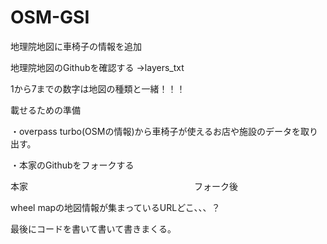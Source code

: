# OSM-GSI


地理院地図に車椅子の情報を追加


地理院地図のGithubを確認する
→layers_txt



1から7までの数字は地図の種類と一緒！！！





載せるための準備

・overpass turbo(OSMの情報)から車椅子が使えるお店や施設のデータを取り出す。

・本家のGithubをフォークする

本家　　　　　　　　　　　　　　　　　　　フォーク後



wheel mapの地図情報が集まっているURLどこ、、、？

最後にコードを書いて書いて書きまくる。

